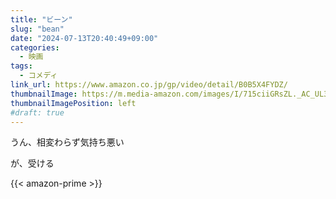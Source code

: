 ```yaml
---
title: "ビーン"
slug: "bean"
date: "2024-07-13T20:40:49+09:00"
categories:
  - 映画
tags:
  - コメディ
link_url: https://www.amazon.co.jp/gp/video/detail/B0B5X4FYDZ/
thumbnailImage: https://m.media-amazon.com/images/I/715ciiGRsZL._AC_UL320_.jpg
thumbnailImagePosition: left
#draft: true
---
```

うん、相変わらず気持ち悪い
<!--more-->
が、受ける

{{< amazon-prime >}}
